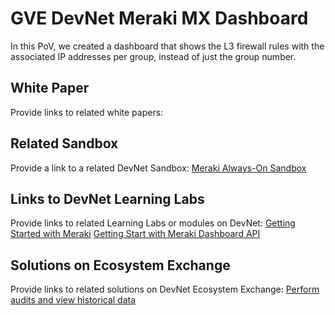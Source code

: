 GVE DevNet Meraki MX Dashboard
=====================================


In this PoV, we created a dashboard that shows the L3 firewall rules with the associated IP addresses per group, instead of just the group number. 

## White Paper
Provide links to related white papers:


## Related Sandbox
Provide a link to a related DevNet Sandbox:
[Meraki Always-On Sandbox](https://devnetsandbox.cisco.com/RM/Diagram/Index/a9487767-deef-4855-b3e3-880e7f39eadc?diagramType=Topology)

## Links to DevNet Learning Labs
Provide links to related Learning Labs or modules on DevNet:
[Getting Started with Meraki](https://developer.cisco.com/learning/modules/getting-started-with-meraki)
[Getting Start with Meraki Dashboard API](https://developer.cisco.com/learning/modules/getting-started-meraki-dashboard-api)

## Solutions on Ecosystem Exchange
Provide links to related solutions on DevNet Ecosystem Exchange:
[Perform audits and view historical data](https://developer.cisco.com/ecosystem/meraki/apps/5d834cb9547de15006681594/)
